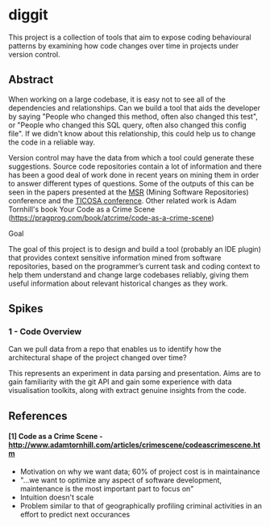 # diggit

This project is a collection of tools that aim to expose coding behavioural patterns by examining
how code changes over time in projects under version control.

## Abstract

When working on a large codebase, it is easy not to see all of the dependencies and relationships.
Can we build a tool that aids the developer by saying "People who changed this method, often also
changed this test", or "People who changed this SQL query, often also changed this config file". If
we didn't know about this relationship, this could help us to change the code in a reliable way.

Version control may have the data from which a tool could generate these suggestions. Source code
repositories contain a lot of information and there has been a good deal of work done in recent
years on mining them in order to answer different types of questions. Some of the outputs of this
can be seen in the papers presented at the [MSR](http://2013.msrconf.org/program.php) (Mining
Software Repositories) conference and the [TICOSA conference](http://www.ticosa.org/). Other
related work is Adam Tornhill's book Your Code as a Crime Scene
(https://pragprog.com/book/atcrime/code-as-a-crime-scene)

Goal

The goal of this project is to design and build a tool (probably an IDE plugin) that provides
context sensitive information mined from software repositories, based on the programmer’s current
task and coding context to help them understand and change large codebases reliably, giving them
useful information about relevant historical changes as they work.

## Spikes

### 1 - Code Overview

Can we pull data from a repo that enables us to identify how the architectural shape of the project
changed over time?

This represents an experiment in data parsing and presentation. Aims are to gain familiarity with
the git API and gain some experience with data visualisation toolkits, along with extract genuine
insights from the code.

## References

#### [1] Code as a Crime Scene - http://www.adamtornhill.com/articles/crimescene/codeascrimescene.htm

- Motivation on why we want data; 60% of project cost is in maintainance
- "...we want to optimize any aspect of software development, maintenance is the most important part
  to focus on"
- Intuition doesn't scale
- Problem similar to that of geographically profiling criminal activities in an effort to predict
  next occurances
